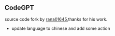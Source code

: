 ## CodeGPT

source code fork by [rana01645](https://github.com/rana01645/CodeGPT-Laravel),thanks for his work.
* update language to chinese and add some action
